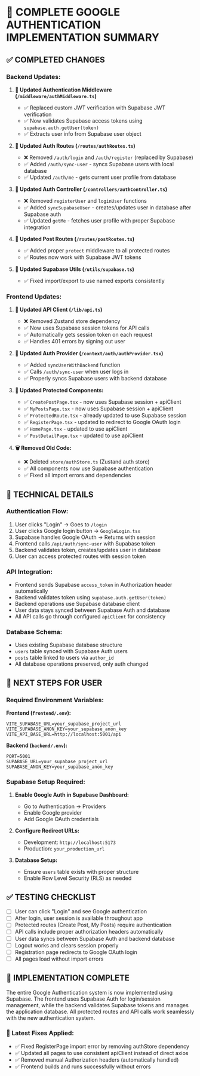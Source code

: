 # 🎯 **COMPLETE GOOGLE AUTHENTICATION IMPLEMENTATION SUMMARY**

## ✅ **COMPLETED CHANGES**

### **Backend Updates:**

1. **🔄 Updated Authentication Middleware (`/middleware/authMiddleware.ts`)**
   - ✅ Replaced custom JWT verification with Supabase JWT verification
   - ✅ Now validates Supabase access tokens using `supabase.auth.getUser(token)`
   - ✅ Extracts user info from Supabase user object

2. **🔄 Updated Auth Routes (`/routes/authRoutes.ts`)**
   - ❌ Removed `/auth/login` and `/auth/register` (replaced by Supabase)
   - ✅ Added `/auth/sync-user` - syncs Supabase users with local database
   - ✅ Updated `/auth/me` - gets current user profile from database

3. **🔄 Updated Auth Controller (`/controllers/authController.ts`)**
   - ❌ Removed `registerUser` and `loginUser` functions
   - ✅ Added `syncSupabaseUser` - creates/updates user in database after Supabase auth
   - ✅ Updated `getMe` - fetches user profile with proper Supabase integration

4. **🔄 Updated Post Routes (`/routes/postRoutes.ts`)**
   - ✅ Added proper `protect` middleware to all protected routes
   - ✅ Routes now work with Supabase JWT tokens

5. **🔄 Updated Supabase Utils (`/utils/supabase.ts`)**
   - ✅ Fixed import/export to use named exports consistently

### **Frontend Updates:**

1. **🔄 Updated API Client (`/lib/api.ts`)**
   - ❌ Removed Zustand store dependency
   - ✅ Now uses Supabase session tokens for API calls
   - ✅ Automatically gets session token on each request
   - ✅ Handles 401 errors by signing out user

2. **🔄 Updated Auth Provider (`/context/auth/authProvider.tsx`)**
   - ✅ Added `syncUserWithBackend` function
   - ✅ Calls `/auth/sync-user` when user logs in
   - ✅ Properly syncs Supabase users with backend database

3. **🔄 Updated Protected Components:**
   - ✅ `CreatePostPage.tsx` - now uses Supabase session + apiClient
   - ✅ `MyPostsPage.tsx` - now uses Supabase session + apiClient
   - ✅ `ProtectedRoute.tsx` - already updated to use Supabase session
   - ✅ `RegisterPage.tsx` - updated to redirect to Google OAuth login
   - ✅ `HomePage.tsx` - updated to use apiClient
   - ✅ `PostDetailPage.tsx` - updated to use apiClient

4. **🗑️ Removed Old Code:**
   - ❌ Deleted `store/authStore.ts` (Zustand auth store)
   - ✅ All components now use Supabase authentication
   - ✅ Fixed all import errors and dependencies

## 🔧 **TECHNICAL DETAILS**

### **Authentication Flow:**
1. User clicks "Login" → Goes to `/login`
2. User clicks Google login button → `GoogleLogin.tsx`
3. Supabase handles Google OAuth → Returns with session
4. Frontend calls `/api/auth/sync-user` with Supabase token
5. Backend validates token, creates/updates user in database
6. User can access protected routes with session token

### **API Integration:**
- Frontend sends Supabase `access_token` in Authorization header automatically
- Backend validates token using `supabase.auth.getUser(token)`
- Backend operations use Supabase database client
- User data stays synced between Supabase Auth and database
- All API calls go through configured `apiClient` for consistency

### **Database Schema:**
- Uses existing Supabase database structure
- `users` table synced with Supabase Auth users
- `posts` table linked to users via `author_id`
- All database operations preserved, only auth changed

## 🚀 **NEXT STEPS FOR USER**

### **Required Environment Variables:**

**Frontend (`frontend/.env`):**
```
VITE_SUPABASE_URL=your_supabase_project_url
VITE_SUPABASE_ANON_KEY=your_supabase_anon_key
VITE_API_BASE_URL=http://localhost:5001/api
```

**Backend (`backend/.env`):**
```
PORT=5001
SUPABASE_URL=your_supabase_project_url
SUPABASE_ANON_KEY=your_supabase_anon_key
```

### **Supabase Setup Required:**
1. **Enable Google Auth in Supabase Dashboard:**
   - Go to Authentication → Providers
   - Enable Google provider
   - Add Google OAuth credentials

2. **Configure Redirect URLs:**
   - Development: `http://localhost:5173`
   - Production: `your_production_url`

3. **Database Setup:**
   - Ensure `users` table exists with proper structure
   - Enable Row Level Security (RLS) as needed

## ✅ **TESTING CHECKLIST**

- [ ] User can click "Login" and see Google authentication
- [ ] After login, user session is available throughout app
- [ ] Protected routes (Create Post, My Posts) require authentication
- [ ] API calls include proper authorization headers automatically
- [ ] User data syncs between Supabase Auth and backend database
- [ ] Logout works and clears session properly
- [ ] Registration page redirects to Google OAuth login
- [ ] All pages load without import errors

## 🎉 **IMPLEMENTATION COMPLETE**

The entire Google Authentication system is now implemented using Supabase. The frontend uses Supabase Auth for login/session management, while the backend validates Supabase tokens and manages the application database. All protected routes and API calls work seamlessly with the new authentication system.

### **🔧 Latest Fixes Applied:**
- ✅ Fixed RegisterPage import error by removing authStore dependency
- ✅ Updated all pages to use consistent apiClient instead of direct axios
- ✅ Removed manual Authorization headers (automatically handled)
- ✅ Frontend builds and runs successfully without errors 